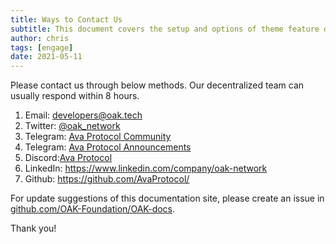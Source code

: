 ```yaml
---
title: Ways to Contact Us
subtitle: This document covers the setup and options of theme feature described in the doc title
author: chris
tags: [engage]
date: 2021-05-11
---
```


Please contact us through below methods. Our decentralized team can usually respond within 8 hours.

1. Email: <developers@oak.tech>
2. Twitter: [@oak_network](https://twitter.com/oak_network)
3. Telegram: [Ava Protocol Community](https://t.me/OAKNetworkCommunity)
4. Telegram: [Ava Protocol Announcements](https://t.me/OAK_Announcements)
5. Discord:[Ava Protocol](https://discord.gg/7W9UDvsbwh)
6. LinkedIn: <https://www.linkedin.com/company/oak-network>
7. Github: <https://github.com/AvaProtocol/>

For update suggestions of this documentation site, please create an issue in [github.com/OAK-Foundation/OAK-docs](https://github.com/AvaProtocol/OAK-docs/issues).

Thank you!